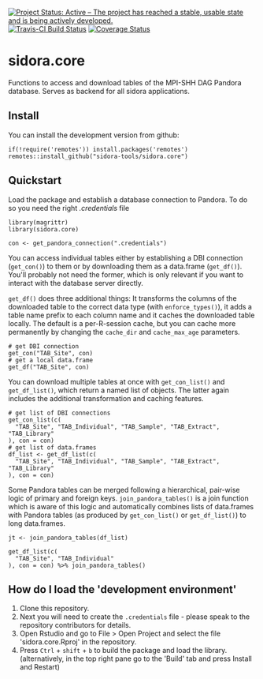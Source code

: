 [![Project Status: Active – The project has reached a stable, usable state and is being actively developed.](https://www.repostatus.org/badges/latest/active.svg)](https://www.repostatus.org/#active)
[![Travis-CI Build Status](https://travis-ci.com/sidora-tools/sidora.core.svg?branch=master)](https://travis-ci.com/sidora-tools/sidora.core) [![Coverage Status](https://img.shields.io/codecov/c/github/sidora-tools/sidora.core/master.svg)](https://codecov.io/github/sidora-tools/sidora.core?branch=master)

# sidora.core

Functions to access and download tables of the MPI-SHH DAG Pandora database. Serves as backend for all sidora applications. 

## Install

You can install the development version from github:

```
if(!require('remotes')) install.packages('remotes')
remotes::install_github("sidora-tools/sidora.core")
```

## Quickstart

Load the package and establish a database connection to Pandora. To do so you need the right *.credentials* file

```
library(magrittr)
library(sidora.core)

con <- get_pandora_connection(".credentials")
```

You can access individual tables either by establishing a DBI connection (`get_con()`) to them or by downloading them as a data.frame (`get_df()`). You'll probably not need the former, which is only relevant if you want to interact with the database server directly.

`get_df()` does three additional things: It transforms the columns of the downloaded table to the correct data type (with `enforce_types()`), it adds a table name prefix to each column name and it caches the downloaded table locally. The default is a per-R-session cache, but you can cache more permanently by changing the `cache_dir` and `cache_max_age` parameters.

```
# get DBI connection
get_con("TAB_Site", con)
# get a local data.frame 
get_df("TAB_Site", con)
```

You can download multiple tables at once with `get_con_list()` and `get_df_list()`, which return a named list of objects. The latter again includes the additional transformation and caching features.

```
# get list of DBI connections
get_con_list(c(
  "TAB_Site", "TAB_Individual", "TAB_Sample", "TAB_Extract", "TAB_Library"
), con = con)
# get list of data.frames
df_list <- get_df_list(c(
  "TAB_Site", "TAB_Individual", "TAB_Sample", "TAB_Extract", "TAB_Library"
), con = con)
```

Some Pandora tables can be merged following a hierarchical, pair-wise logic of primary and foreign keys. `join_pandora_tables()` is a join function which is aware of this logic and automatically combines lists of data.frames with Pandora tables (as produced by `get_con_list()` or `get_df_list()`) to long data.frames.

```
jt <- join_pandora_tables(df_list)

get_df_list(c(
  "TAB_Site", "TAB_Individual"
), con = con) %>% join_pandora_tables()
```

## How do I load the 'development environment'

1. Clone this repository. 
2. Next you will need to create the `.credentials` file - please speak to the repository contributors for details.
3. Open Rstudio and go to File > Open Project and select the file 'sidora.core.Rproj' in the repository. 
4. Press `Ctrl` + `shift` + `b` to build the package and load the library. (alternatively, in the top right pane go to the 'Build' tab and press Install and Restart)
